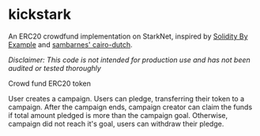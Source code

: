 # kickstark 

An ERC20 crowdfund implementation on StarkNet, inspired by [Solidity By Example](https://solidity-by-example.org/app/crowd-fund/) and [sambarnes' cairo-dutch](https://github.com/sambarnes/cairo-dutch).

_Disclaimer: This code is not intended for production use and has not been audited or tested thoroughly_

Crowd fund ERC20 token

User creates a campaign.
Users can pledge, transferring their token to a campaign.
After the campaign ends, campaign creator can claim the funds if total amount pledged is more than the campaign goal.
Otherwise, campaign did not reach it's goal, users can withdraw their pledge.
